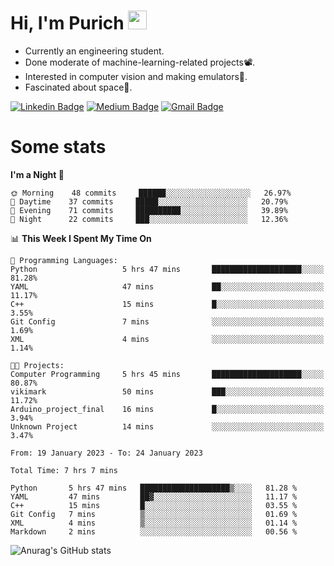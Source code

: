 <h1 align="left">Hi, I'm Purich
<img src="https://media.giphy.com/media/hvRJCLFzcasrR4ia7z/giphy.gif" width="30px"/></h1>

* Currently an engineering student.
* Done moderate of machine-learning-related projects:film_projector:.
* Interested in computer vision and making emulators:space_invader:.
* Fascinated about space:milky_way:.

[![Linkedin Badge](https://img.shields.io/badge/-Purich-blue?style=flat-square&logo=Linkedin&logoColor=white&link=https://www.linkedin.com/in/purich-siritip-16b3b3255/)](https://www.linkedin.com/in/purich-siritip-16b3b3255) [![Medium Badge](https://img.shields.io/badge/-@purich-gray?style=flat-square&labelColor=000000&logo=Medium&link=https://medium.com/@phuritsiritip)](https://medium.com/@phuritsiritip)
[![Gmail Badge](https://img.shields.io/badge/-mark.phurit@gmail.com-c14438?style=flat-square&logo=Gmail&logoColor=white&link=mailto:mark.phurit@gmail.com)](mailto:mark.phurit@gmail.com)

# Some stats

<!--START_SECTION:waka-->
**I'm a Night 🦉** 

```text
🌞 Morning    48 commits     ██████░░░░░░░░░░░░░░░░░░░   26.97% 
🌆 Daytime    37 commits     █████░░░░░░░░░░░░░░░░░░░░   20.79% 
🌃 Evening    71 commits     ██████████░░░░░░░░░░░░░░░   39.89% 
🌙 Night      22 commits     ███░░░░░░░░░░░░░░░░░░░░░░   12.36%

```


📊 **This Week I Spent My Time On** 

```text
💬 Programming Languages: 
Python                   5 hrs 47 mins       ████████████████████░░░░░   81.28% 
YAML                     47 mins             ██░░░░░░░░░░░░░░░░░░░░░░░   11.17% 
C++                      15 mins             █░░░░░░░░░░░░░░░░░░░░░░░░   3.55% 
Git Config               7 mins              ░░░░░░░░░░░░░░░░░░░░░░░░░   1.69% 
XML                      4 mins              ░░░░░░░░░░░░░░░░░░░░░░░░░   1.14%

🐱‍💻 Projects: 
Computer Programming     5 hrs 45 mins       ████████████████████░░░░░   80.87% 
vikimark                 50 mins             ███░░░░░░░░░░░░░░░░░░░░░░   11.72% 
Arduino_project_final    16 mins             █░░░░░░░░░░░░░░░░░░░░░░░░   3.94% 
Unknown Project          14 mins             ░░░░░░░░░░░░░░░░░░░░░░░░░   3.47%

```


<!--END_SECTION:waka-->

<!--START_SECTION:waka-simple-->

```text
From: 19 January 2023 - To: 24 January 2023

Total Time: 7 hrs 7 mins

Python       5 hrs 47 mins   ████████████████████▒░░░░   81.28 %
YAML         47 mins         ██▓░░░░░░░░░░░░░░░░░░░░░░   11.17 %
C++          15 mins         █░░░░░░░░░░░░░░░░░░░░░░░░   03.55 %
Git Config   7 mins          ▒░░░░░░░░░░░░░░░░░░░░░░░░   01.69 %
XML          4 mins          ▒░░░░░░░░░░░░░░░░░░░░░░░░   01.14 %
Markdown     2 mins          ░░░░░░░░░░░░░░░░░░░░░░░░░   00.56 %
```

<!--END_SECTION:waka-simple-->

![Anurag's GitHub stats](https://github-readme-stats.vercel.app/api?username=vikimark&show_icons=true&theme=gruvbox_light)

<!--
**vikimark/vikimark** is a ✨ _special_ ✨ repository because its `README.md` (this file) appears on your GitHub profile.

Here are some ideas to get you started:

- 🔭 I’m currently working on ...
- 🌱 I’m currently learning ...
- 👯 I’m looking to collaborate on ...
- 🤔 I’m looking for help with ...
- 💬 Ask me about ...
- 📫 How to reach me: ...
- 😄 Pronouns: ...
- ⚡ Fun fact: ...
-->
